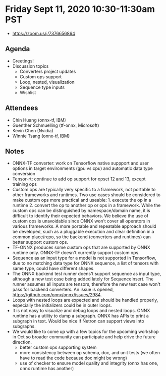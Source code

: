# Friday Sept 11, 2020 10:30-11:30am PST
* https://zoom.us/j/7376656864

## Agenda
* Greetings! 
* Discussion topics
    * Converters project updates
    * Custom ops support
    * Loop, nested, visualization
    * Sequence type inputs
    * Wishlist 

## Attendees 
* Chin Huang (onnx-tf, IBM)
* Guenther Schmuelling (tf-onnx, Microsoft)
* Kevin Chen (Nvidia)
* Winnie Tsang (onnx-tf, IBM)

## Notes
* ONNX-TF converter: work on Tensorflow native suppport and user options in target environments (gpu vs cpu) and automatic data type conversion
* Tensor-rt: continue to add op support for opset 12 and 13, except training ops
* Custom ops are typically very specific to a framework, not portable to other frameworks and runtimes. Two use cases should be considered to make custom ops more practical and useable: 1. execute the op in a runtime 2. convert the op to another op or ops in a framework. While the custom ops can be distinguished by namespace/domain name, it is difficult to identify their expected behaviors. We believe the use of custom ops is unavoidable since ONNX won't cover all operators in various frameworks. A more portable and repeatable approach should be developed, such as a pluggable execution and clear definition in a common place/repo, so the backend (converters and runtimes) can better support custom ops.
* TF-ONNX produces some custom ops that are supported by ONNX runtime only. ONNX-TF doesn't currently support custom ops.
* Sequence as an input type for a model is not supported in Tensorflow, due to no matching data type for ONNX sequence, a list of tensors with same type, could have different shapes.
* The ONNX backend test runner doens't support sequence as input type, although a new test case being added lately for SequenceInsert. The runner assumes all inputs are tensors, therefore the new test case won't pass for backend converters. An issue is opened, https://github.com/onnx/onnx/issues/2984.
* Loops with nested loops are expected and should be handled properly, especially the initializers could be in outer loops.
* It is not easy to visualize and debug loops and nested loops. ONNX runtime has a utility to dump a subgraph. ONNX has APIs to print a subgraph in text. Would be nice if Netron can support views into subgraphs.
* We would like to come up with a few topics for the upcoming workshop in Oct so broader community can participate and help drive the future direction.
    * better custom ops supporting system
    * more consistency between op schema, doc, and unit tests (we often have to read the code because doc might be wrong)
    * use of checker to ensure model quality and integrity (onnx has one, onnx runtime has another)
